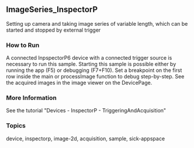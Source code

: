 ## ImageSeries_InspectorP

Setting up camera and taking image series of variable length, which can be started and stopped by external trigger

### How to Run

A connected InpspectorP6 device with a connected trigger source is necessary to run
this sample. Starting this sample is possible either by running the app (F5) or
debugging (F7+F10).
Set a breakpoint on the first row inside the main or processImage function to debug step-by-step.
See the acquired images in the image viewer on the DevicePage.

### More Information

See the tutorial "Devices - InspectorP - TriggeringAndAcquisition"

### Topics

device, inspectorp, image-2d, acquisition, sample, sick-appspace